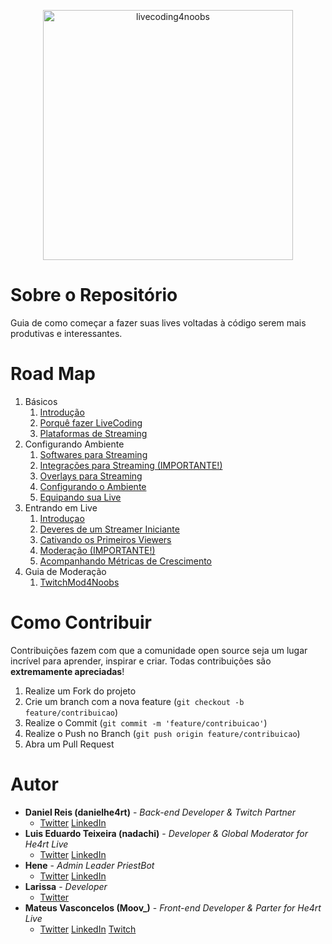 <p align="center">
<img src="https://user-images.githubusercontent.com/3299130/184506231-0a9346e4-1c49-4f9f-bf44-97d7023571a3.png" width="400" alt="livecoding4noobs">
</p>

# Sobre o Repositório

Guia de como começar a fazer suas lives voltadas à código serem mais produtivas e interessantes.

# Road Map

1. Básicos
   1. [Introdução](/contents/basics/1-1-intro.md)
   2. [Porquê fazer LiveCoding](/contents/basics/1-2-why-livecoding.md)
   3. [Plataformas de Streaming](/contents/basics/1-3-streaming-platforms.md)
2. Configurando Ambiente
   1. [Softwares para Streaming](/contents/environment/2-1-softwares.md)
   2. [Integrações para Streaming (IMPORTANTE!)](/contents/environment/2-2-integrations.md)
   3. [Overlays para Streaming](/contents/environment/2-3-overlays.md)
   4. [Configurando o Ambiente](/contents//environment/2-4-setup.md)
   5. [Equipando sua Live](/contents//environment/2-5-equipments.md)
3. Entrando em Live
   1. [Introduçao](/contents/livecoding/3-1-intro.md)
   2. [Deveres de um Streamer Iniciante](/contents/livecoding/3-2-duty.md)
   3. [Cativando os Primeiros Viewers](/contents/livecoding/3-3-first-viewers.md)
   4. [Moderação (IMPORTANTE!)](/contents/livecoding/3-4-mods.md)
   5. [Acompanhando Métricas de Crescimento](/)
4. Guia de Moderação
   1. [TwitchMod4Noobs](https://github.com/Luisnadachi/Moderacao-para-Twitch/)

# Como Contribuir

Contribuições fazem com que a comunidade open source seja um lugar incrível para aprender, inspirar e criar. Todas
contribuições são **extremamente apreciadas**!

1. Realize um Fork do projeto
2. Crie um branch com a nova feature (`git checkout -b feature/contribuicao`)
3. Realize o Commit (`git commit -m 'feature/contribuicao'`)
4. Realize o Push no Branch (`git push origin feature/contribuicao`)
5. Abra um Pull Request

# Autor

- **Daniel Reis (danielhe4rt)** - _Back-end Developer & Twitch Partner_
  - [Twitter](https://twitter.com/danielhe4rt) [LinkedIn](https://www.linkedin.com/in/danielheart)
- **Luis Eduardo Teixeira (nadachi)** - _Developer & Global Moderator for He4rt Live_
  - [Twitter](https://twitter.com/Luis_Nadachi) [LinkedIn](https://www.linkedin.com/in/luis-eduardo-ribeiro-teixeira-384b9819a/)
- **Hene** - _Admin Leader PriestBot_
  - [Twitter](https://twitter.com/henechen) [LinkedIn](https://www.linkedin.com/in/hene/)
- **Larissa** - _Developer_
  - [Twitter](https://twitter.com/larissaeiou)
- **Mateus Vasconcelos (Moov\_)** - _Front-end Developer & Parter for He4rt Live_
  - [Twitter](https://twitter.com/mateusmoov) [LinkedIn](https://www.linkedin.com/in/mateusmoov) [Twitch](https://www.twitch.tv/moov_)
